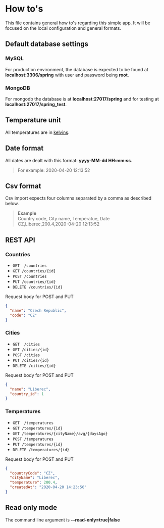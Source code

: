 # How to's

This file contains general how to's regarding this simple app.
It will be focused on the local configuration and general formats.

## Default database settings

### MySQL

For production environment, the database is expected to be found at **localhost:3306/spring**
with user and password being **root**.

### MongoDB

For mongodb the database is at **localhost:27017/spring** and for testing at **localhost:27017/spring_test**.

## Temperature unit

All temperatures are in [kelvins](https://en.wikipedia.org/wiki/Kelvin).

## Date format

All dates are dealt with this format: **yyyy-MM-dd HH:mm:ss**.

> For example: 2020-04-20 12:13:52

## Csv format

Csv import expects four columns separated by a comma as described below.

> **Example**<br>
> Country code, City name, Temperatue, Date<br>
> CZ,Liberec,200.4,2020-04-20 12:13:52

## REST API

### Countries

- ```GET  /countries```
- ```GET /countries/{id}```
- ```POST /countries ```
- ```PUT /countries/{id}```
- ```DELETE /countries/{id}```

Request body for POST and PUT

```json
{
  "name": "Czech Republic",
  "code": "CZ"
}
```

### Cities

- ```GET  /cities```
- ```GET /cities/{id}```
- ```POST /cities ```
- ```PUT /cities/{id}```
- ```DELETE /cities/{id}```

Request body for POST and PUT

```json
{
  "name": "Liberec",
  "country_id": 1
}
```

### Temperatures

- ```GET  /temperatures```
- ```GET /temperatures/{id}```
- ```GET /temperatures/{cityName}/avg/{daysAgo}```
- ```POST /temperatures ```
- ```PUT /temperatures/{id}```
- ```DELETE /temperatures/{id}```

Request body for POST and PUT

```json
{
  "countryCode": "CZ",
  "cityName": "Liberec",
  "temperature": 200.4,
  "createdAt": "2020-04-20 14:23:56"
}
```

## Read only mode

The command line argument is **--read-only=true|false**
